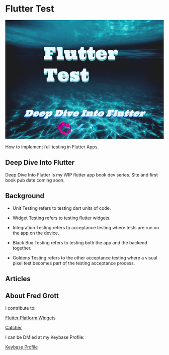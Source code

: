 # Flutter Test

![Flutter Test](./media/flutter-test.png)

How to implement full testing in Flutter Apps.

## Deep Dive Into Flutter

Deep Dive Into Flutter is my WIP flutter app book dev series. Site and first book pub date coming soon.

## Background

- Unit Testing refers to testing dart units of code.

- Widget Testing refers to testing flutter widgets.

- Integration Testing refers to acceptance testing where tests are run on the app on the device.

- Black Box Testing refers to testing both the app and the backend together.

- Goldens Testing refers to the other acceptance testing where a visual pixel test becomes part of the testing acceptance process.

## Articles

## About Fred Grott

I contribute to:

[Flutter Platform Widgets](https://pub.dev/packages/flutter_platform_widgets)

[Catcher](https://pub.dev/packages/catcher)

I can be DM'ed at my Keybase Profile:

[Keybase Profile](https://keybase.io/fredgrott)
